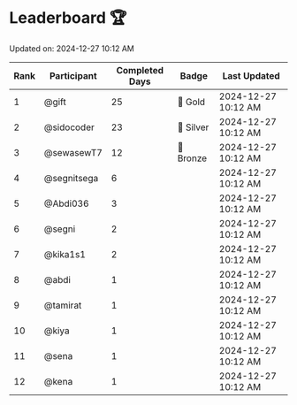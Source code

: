 # Leaderboard 🏆

Updated on: 2024-12-27 10:12 AM

| Rank | Participant       | Completed Days | Badge      | Last Updated         |
|------|-------------------|----------------|------------|----------------------|
| 1    | @gift             | 25             | 🏅 Gold     | 2024-12-27 10:12 AM |
| 2    | @sidocoder        | 23             | 🥈 Silver   | 2024-12-27 10:12 AM |
| 3    | @sewasewT7        | 12             | 🥉 Bronze   | 2024-12-27 10:12 AM |
| 4    | @segnitsega       | 6              |            | 2024-12-27 10:12 AM |
| 5    | @Abdi036          | 3              |            | 2024-12-27 10:12 AM |
| 6    | @segni            | 2              |            | 2024-12-27 10:12 AM |
| 7    | @kika1s1          | 2              |            | 2024-12-27 10:12 AM |
| 8    | @abdi             | 1              |            | 2024-12-27 10:12 AM |
| 9    | @tamirat          | 1              |            | 2024-12-27 10:12 AM |
| 10   | @kiya             | 1              |            | 2024-12-27 10:12 AM |
| 11   | @sena             | 1              |            | 2024-12-27 10:12 AM |
| 12   | @kena             | 1              |            | 2024-12-27 10:12 AM |
